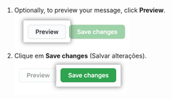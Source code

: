 1. Optionally, to preview your message, click **Preview**. ![Preview message button](/assets/images/enterprise/site-admin-settings/message-preview-button.png)
1. Clique em **Save changes** (Salvar alterações). ![Botão Edit message (Editar mensagem)](/assets/images/enterprise/site-admin-settings/message-save-changes-button.png)